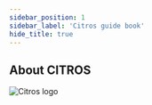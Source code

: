```yaml
---
sidebar_position: 1
sidebar_label: 'Citros guide book'
hide_title: true
---
```


## About CITROS
![Citros logo](/img/citros.png)